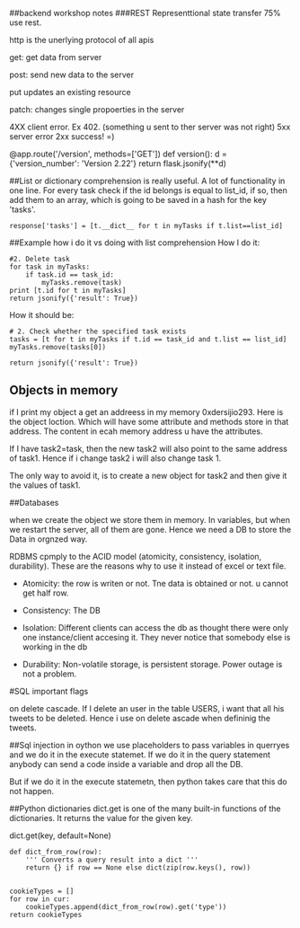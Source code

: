 ##backend workshop notes
###REST Representtional state transfer
75% use rest.


http is the unerlying protocol of all apis

get: get data from server

post: send new data to the server

put updates an existing resource

patch: changes single propoerties in the server


4XX client error. Ex 402. (something u sent to ther server was not right)
5xx server error
2xx success! =)



@app.route('/version', methods=['GET'])
def version():
    d = {'version_number': 'Version 2.22'}
    return flask.jsonify(**d)

##List or dictionary comprehension is really useful.
A lot of functionality in one line.
For every task check if the id belongs is equal to list_id, if so, then add them to an array, which is going to be saved in a hash for the key 'tasks'.

    response['tasks'] = [t.__dict__ for t in myTasks if t.list==list_id]


##Example how i do it vs doing with list comprehension
How I do it:

    #2. Delete task
    for task in myTasks:
        if task.id == task_id:
            myTasks.remove(task)
    print [t.id for t in myTasks]
    return jsonify({'result': True})

How it should be: 

    # 2. Check whether the specified task exists
    tasks = [t for t in myTasks if t.id == task_id and t.list == list_id]
    myTasks.remove(tasks[0])

    return jsonify({'result': True})


## Objects in memory

if I print my object a get an addreess in my memory 0xdersijio293. Here is the object loction. Which will have some attribute and methods store in that address. The content in ecah memory address u have the attributes. 

If I have task2=task, then the new task2 will also point to the same address of task1. Hence if i change task2 i will also change task 1.

The only way to avoid it, is to create a new object for task2 and then give it the values of task1.



##Databases


when we create the object we store them in memory. In variables, but when we restart the server, all of them are gone.
Hence we need a DB to store the Data in orgnzed way.


RDBMS cpmply to the ACID model (atomicity, consistency, isolation, durability). These are the reasons why to use it instead of excel or text file.


- Atomicity: the row is writen or not. Tne data is obtained or not. u cannot get half row.

- Consistency: The DB 

- Isolation: Different clients can access the db as thought there were only one instance/client accesing it. They never notice that somebody else is working in the db

- Durability: Non-volatile storage, is persistent storage. Power outage is not a problem.



#SQL important flags

on delete cascade.
If I delete an user in the table USERS, i want that all his tweets to be deleted.  Hence i use on delete ascade when defininig the tweets.


##Sql injection
in oython we use placeholders to pass variables in querryes and we do it in the execute statemet. If we do it in the query statement anybody can send a code inside a variable and drop all the DB.

But if we do it in the execute statemetn, then python takes care that this do not happen.


##Python dictionaries
dict.get is one of the many built-in functions of the dictionaries. It returns the value for the given key.

dict.get(key, default=None)
	
	def dict_from_row(row):
	    ''' Converts a query result into a dict '''
	    return {} if row == None else dict(zip(row.keys(), row))


    cookieTypes = []
    for row in cur:
        cookieTypes.append(dict_from_row(row).get('type'))
    return cookieTypes

